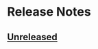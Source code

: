 # Release Notes

## [Unreleased](https://github.com/ixocreate/resource-package/compare/0.1.0...develop)
